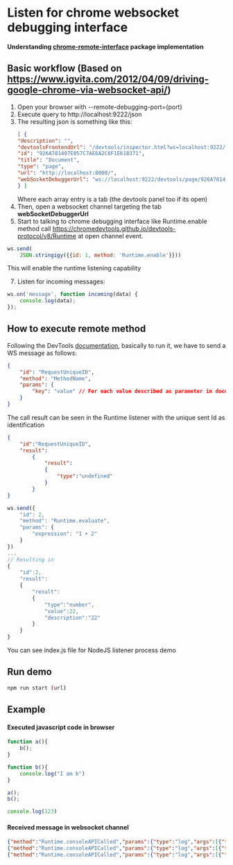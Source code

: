 
# Listen for chrome websocket debugging interface

**Understanding [chrome-remote-interface](https://github.com/cyrus-and/chrome-remote-interface/blob/master/README.md) package implementation**

## Basic workflow (Based on <https://www.igvita.com/2012/04/09/driving-google-chrome-via-websocket-api/>)


1. Open your browser with --remote-debugging-port=(port)
3. Execute query to http://localhost:9222/json
4. The resulting json is something like this:
    ```json
    [ {
    "description": "",
    "devtoolsFrontendUrl": "/devtools/inspector.html?ws=localhost:9222/devtools/page/926A781407E057C7AE6A2C6F1E61B371",
    "id": "926A781407E057C7AE6A2C6F1E61B371",
    "title": "Document",
    "type": "page",
    "url": "http://localhost:8000/",
    "webSocketDebuggerUrl": "ws://localhost:9222/devtools/page/926A781407E057C7AE6A2C6F1E61B371"
    } ]
    ```
    Where each array entry is a tab (the devtools panel too if its open)
5. Then, open a websocket channel targeting the tab **webSocketDebuggerUrl**
6. Start to talking to chrome debugging interface like Runtime.enable method call <https://chromedevtools.github.io/devtools-protocol/v8/Runtime> at open channel event.
```js
ws.send(
    JSON.stringigy({{id: 1, method: 'Runtime.enable'}}))
```
This will enable the runtime listening capability

7. Listen for incoming messages:
```js
ws.on('message', function incoming(data) {
    console.log(data);
});
```

## How to execute remote method

Following the DevTools [documentation](https://chromedevtools.github.io/devtools-protocol/v8/Profiler), basically to run it, we have to send a WS message as follows:

```json
{
    "id": "RequestUniqueID",
    "method": "MethodName",
    "params": {
        "key": "value" // For each value described as parameter in documentation
    }
}
```


The call result can be seen in the Runtime listener with the unique sent Id as identification

```json
{
    "id":"RequestUniqueID",
    "result":
        {
            "result":
            {
                "type":"undefined"
            }
        }
}
```

```js
ws.send({
    "id": 2,
    "method": "Runtime.evaluate",
    "params": {
        "expression": "1 + 2"
    }
})
...
// Resulting in
{
    "id":2,
    "result":
    {
        "result":
        {
            "type":"number",
            "value":22,
            "description":"22"
        }
    }
}
```

You can see index.js file for NodeJS listener process demo

## Run demo

```bash
npm run start (url)
```

## Example

#### Executed javascript code in browser
```js
function a(){
    b();
}

function b(){
    console.log("I am b")
}

a();
b();

console.log(123)
```

#### Received message in websocket channel
```json
{"method":"Runtime.consoleAPICalled","params":{"type":"log","args":[{"type":"string","value":"I am b"}],"executionContextId":16,"timestamp":1557496455630.506,"stackTrace":{"callFrames":[{"functionName":"b","scriptId":"39","url":"http://localhost:8000/demo.js","lineNumber":5,"columnNumber":12},{"functionName":"a","scriptId":"39","url":"http://localhost:8000/demo.js","lineNumber":1,"columnNumber":4},{"functionName":"","scriptId":"39","url":"http://localhost:8000/demo.js","lineNumber":8,"columnNumber":0}]}}}
{"method":"Runtime.consoleAPICalled","params":{"type":"log","args":[{"type":"string","value":"I am b"}],"executionContextId":16,"timestamp":1557496455630.791,"stackTrace":{"callFrames":[{"functionName":"b","scriptId":"39","url":"http://localhost:8000/demo.js","lineNumber":5,"columnNumber":12},{"functionName":"","scriptId":"39","url":"http://localhost:8000/demo.js","lineNumber":9,"columnNumber":0}]}}}
{"method":"Runtime.consoleAPICalled","params":{"type":"log","args":[{"type":"number","value":123,"description":"123"}],"executionContextId":16,"timestamp":1557496455630.993,"stackTrace":{"callFrames":[{"functionName":"","scriptId":"39","url":"http://localhost:8000/demo.js","lineNumber":11,"columnNumber":8}]}}}
```

